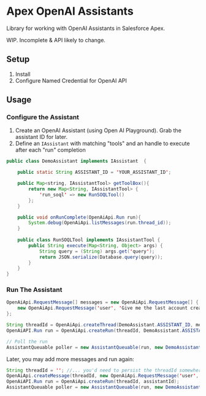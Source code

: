 # Apex OpenAI Assistants

Library for working with OpenAI Assistants in Salesforce Apex. 

WIP. Incomplete & API likely to change.

## Setup

1. Install
2. Configure Named Credential for OpenAI API

## Usage

### Configure the Assistant

1. Create an OpenAI Assistant (using Open AI Playground).  Grab the assistant ID for later.
2. Define an `IAssistant` with matching "tools" and an handle to execute after each "run" completion

```java
public class DemoAssistant implements IAssistant  {

    public static String ASSISTANT_ID = 'YOUR_ASSISTANT_ID';

    public Map<string, IAssistantTool> getToolBox(){
        return new Map<String, IAssistantTool> {
            'run_soql' => new RunSOQLTool()
        };
    }

    public void onRunComplete(OpenAiApi.Run run){
        System.debug(OpenAiApi.listMessages(run.thread_id));
    }
    
    public class RunSOQLTool implements IAssistantTool {
        public String execute(Map<String, Object> args) {
            String query = (String) args.get('query');
            return JSON.serialize(Database.query(query));
        }
    }
}
```

### Run The Assistant

```java
OpenAiApi.RequestMessage[] messages = new OpenAiApi.RequestMessage[] {
    new OpenAiApi.RequestMessage('user', 'Give me the last account created'),
};

String threadId = OpenAiApi.createThread(DemoAssistant.ASSISTANT_ID, messages, null);
OpenAiAPI.Run run = OpenAiApi.createRun(threadId, DemoAssistant.ASSISTANT_ID);

// Poll the run
AssistantQueuable poller = new AssistantQueuable(run, new DemoAssistant());
```

Later, you may add more messages and run again:

```java
String threadId = ''; //... you'd need to persist the threadId somewhere
OpenAiApi.createMessage(threadId, new OpenAiApi.RequestMessage('user', 'Give me the last contact created'));
OpenAiAPI.Run run = OpenAiApi.createRun(threadId, assistantId);
AssistantQueuable poller = new AssistantQueuable(run, new DemoAssistant());
```
